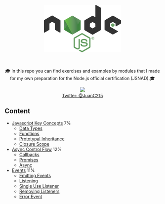 <p align="center">
  <img src="https://github.com/nodejs/nodejs.dev/raw/master/src/images/nodejslogo.png" width="250" />
  <br /> <br /> <br />
</p>

<p align="center">🎓 In this repo you can find exercises and examples by modules that I made for my own preparation for the Node.js official certification (JSNAD).🎓</p>

<p align="center">
  <a title="MIT License" href="LICENSE.md">
    <img src="https://img.shields.io/github/license/gridsome/gridsome.svg?style=flat-square&label=License&colorB=6cc24a">
  </a>
  <br />
  <a title="Twitter: JuanC215" href="https://twitter.com/JuanC215">
   Twitter: @JuanC215
  </a>
  <br />
</p>

## Content

* [Javascript Key Concepts] 7%
  * [Data Types]
  * [Functions]
  * [Prototypal Inheritance]
  * [Closure Scope]
* [Async Control Flow] 12%
  * [Callbacks]
  * [Promises]
  * [Async]
* [Events] 11%
  * [Emitting Events]
  * [Listening]
  * [Single Use Listener]
  * [Removing Listeners]
  * [Error Event]




 [Javascript Key Concepts]: <http://github.com/jsricarde/jsnad-labs/tree/master/es6>
 [Data Types]: <https://github.com/jsricarde/jsnad-labs/tree/master/es6#data-types>
 [Functions]: <https://github.com/jsricarde/jsnad-labs/tree/master/es6#functions>
 [Prototypal Inheritance]: <https://github.com/jsricarde/jsnad-labs/tree/master/es6#prototypal-inheritance-functional>
 [Closure Scope]: <https://github.com/jsricarde/jsnad-labs/tree/master/es6#closure-scope>

 [Async Control flow]: <http://github.com/jsricarde/jsnad-labs/tree/master/async>
 [Callbacks]: <https://github.com/jsricarde/jsnad-labs/tree/master/async#callbacks>
 [Promises]: <https://github.com/jsricarde/jsnad-labs/tree/master/async#promises>
 [Async]: <https://github.com/jsricarde/jsnad-labs/tree/master/async#async>

  [Events]: <http://github.com/jsricarde/jsnad-labs/tree/master/events>
  [Single Use Listener]: <http://github.com/jsricarde/jsnad-labs/tree/master/events/single-use-listener>
  [Listening]: <http://github.com/jsricarde/jsnad-labs/tree/master/events/listening>
  [Emitting Events]: <http://github.com/jsricarde/jsnad-labs/tree/master/events/emitting-events>
  [Removing Listeners]: <http://github.com/jsricarde/jsnad-labs/tree/master/events/removing-listeners>
  [Error Event]: <http://github.com/jsricarde/jsnad-labs/tree/master/events/error-event>


